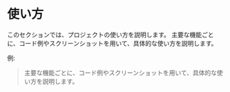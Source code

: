 # 使い方

このセクションでは、プロジェクトの使い方を説明します。
主要な機能ごとに、コード例やスクリーンショットを用いて、具体的な使い方を説明します。

例:
> 主要な機能ごとに、コード例やスクリーンショットを用いて、具体的な使い方を説明します。
